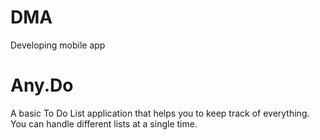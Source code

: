 # DMA
Developing mobile app
# Any.Do
A basic To Do List application that helps you to keep track of everything. You can handle different lists at a single time.
